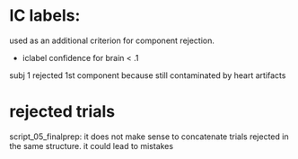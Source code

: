 # IC labels:

used as an additional criterion for component rejection.
- iclabel confidence for brain < .1

subj 1 rejected 1st component because still contaminated by heart artifacts


# rejected trials 

script_05_finalprep: it does not make sense to concatenate trials rejected in the same structure. it could lead to mistakes
